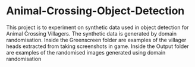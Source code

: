 # Animal-Crossing-Object-Detection

This project is to experiment on synthetic data used in object detection for Animal Crossing Villagers. The synthetic data is generated by domain randomisation.
Inside the Greenscreen folder are examples of the villager heads extracted from taking screenshots in game.
Inside the Output folder are examples of the randomised images generated using domain randomisation
